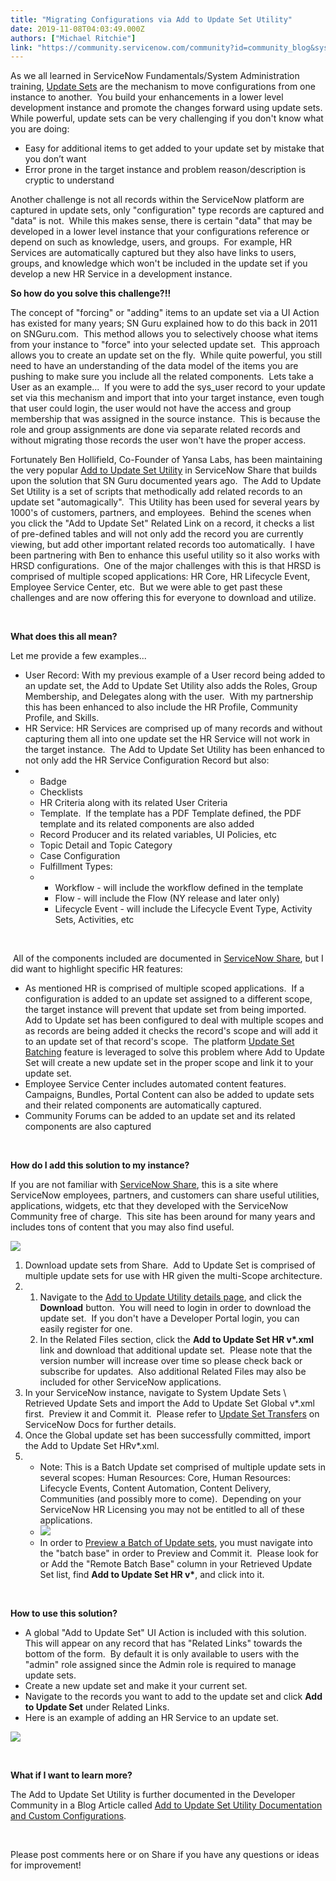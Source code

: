 ```yaml
---
title: "Migrating Configurations via Add to Update Set Utility"
date: 2019-11-08T04:03:49.000Z
authors: ["Michael Ritchie"]
link: "https://community.servicenow.com/community?id=community_blog&sys_id=77518decdb8d4c586064eeb5ca961947"
---
```

<p>As we all learned in ServiceNow Fundamentals/System Administration training, <a href="https://docs.servicenow.com/bundle/newyork-application-development/page/build/system-update-sets/concept/system-update-sets.html" rel="nofollow">Update Sets</a> are the mechanism to move configurations from one instance to another.  You build your enhancements in a lower level development instance and promote the changes forward using update sets.  While powerful, update sets can be very challenging if you don&#39;t know what you are doing:</p>
<ul><li>Easy for additional items to get added to your update set by mistake that you don’t want</li><li>Error prone in the target instance and problem reason/description is cryptic to understand</li></ul>
<p>Another challenge is not all records within the ServiceNow platform are captured in update sets, only &#34;configuration&#34; type records are captured and &#34;data&#34; is not.  While this makes sense, there is certain &#34;data&#34; that may be developed in a lower level instance that your configurations reference or depend on such as knowledge, users, and groups.  For example, HR Services are automatically captured but they also have links to users, groups, and knowledge which won&#39;t be included in the update set if you develop a new HR Service in a development instance.</p>
<p><strong>So how do you solve this challenge?!!</strong></p>
<p>The concept of &#34;forcing&#34; or &#34;adding&#34; items to an update set via a UI Action has existed for many years; SN Guru explained how to do this back in 2011 on SNGuru.com.  This method allows you to selectively choose what items from your instance to &#34;force&#34; into your selected update set.  This approach allows you to create an update set on the fly.  While quite powerful, you still need to have an understanding of the data model of the items you are pushing to make sure you include all the related components.  Lets take a User as an example...  If you were to add the sys_user record to your update set via this mechanism and import that into your target instance, even tough that user could login, the user would not have the access and group membership that was assigned in the source instance.  This is because the role and group assignments are done via separate related records and without migrating those records the user won&#39;t have the proper access.</p>
<p>Fortunately Ben Hollifield, Co-Founder of Yansa Labs, has been maintaining the very popular <a href="https://developer.servicenow.com/app.do#!/share/contents/9824957_add_to_update_set_utility?t&#61;PRODUCT_DETAILS" rel="nofollow">Add to Update Set Utility</a> in ServiceNow Share that builds upon the solution that SN Guru documented years ago.  The Add to Update Set Utility is a set of scripts that methodically add related records to an update set &#34;automagically&#34;.  This Utility has been used for several years by 1000&#39;s of customers, partners, and employees.  Behind the scenes when you click the &#34;Add to Update Set&#34; Related Link on a record, it checks a list of pre-defined tables and will not only add the record you are currently viewing, but add other important related records too automatically.  I have been partnering with Ben to enhance this useful utility so it also works with HRSD configurations.  One of the major challenges with this is that HRSD is comprised of multiple scoped applications: HR Core, HR Lifecycle Event, Employee Service Center, etc.  But we were able to get past these challenges and are now offering this for everyone to download and utilize.</p>
<p> </p>
<p><strong>What does this all mean?</strong></p>
<p>Let me provide a few examples...</p>
<ul><li>User Record: With my previous example of a User record being added to an update set, the Add to Update Set Utility also adds the Roles, Group Membership, and Delegates along with the user.  With my partnership this has been enhanced to also include the HR Profile, Community Profile, and Skills.</li><li>HR Service: HR Services are comprised up of many records and without capturing them all into one update set the HR Service will not work in the target instance.  The Add to Update Set Utility has been enhanced to not only add the HR Service Configuration Record but also:</li><li>
<ul><li>Badge</li><li>Checklists</li><li>HR Criteria along with its related User Criteria</li><li>Template.  If the template has a PDF Template defined, the PDF template and its related components are also added</li><li>Record Producer and its related variables, UI Policies, etc</li><li>Topic Detail and Topic Category</li><li>Case Configuration</li><li>Fulfillment Types:</li><li>
<ul><li>Workflow - will include the workflow defined in the template</li><li>Flow - will include the Flow (NY release and later only)</li><li>Lifecycle Event - will include the Lifecycle Event Type, Activity Sets, Activities, etc</li></ul>
</li></ul>
</li></ul>
<p> </p>
<p> All of the components included are documented in <a href="https://developer.servicenow.com/app.do#!/share/contents/9824957_add_to_update_set_utility?t&#61;PRODUCT_DETAILS" rel="nofollow">ServiceNow Share</a>, but I did want to highlight specific HR features:</p>
<ul><li>As mentioned HR is comprised of multiple scoped applications.  If a configuration is added to an update set assigned to a different scope, the target instance will prevent that update set from being imported.  Add to Update set has been configured to deal with multiple scopes and as records are being added it checks the record&#39;s scope and will add it to an update set of that record&#39;s scope.  The platform <a href="https://docs.servicenow.com/bundle/newyork-application-development/page/build/system-update-sets/hier-update-sets/concept/us-hier-overview.html#us-hier-overview" rel="nofollow">Update Set Batching</a> feature is leveraged to solve this problem where Add to Update Set will create a new update set in the proper scope and link it to your update set.</li><li>Employee Service Center includes automated content features.  Campaigns, Bundles, Portal Content can also be added to update sets and their related components are automatically captured.</li><li>Community Forums can be added to an update set and its related components are also captured</li></ul>
<p> </p>
<p><strong>How do I add this solution to my instance?</strong></p>
<p>If you are not familiar with <a href="https://developer.servicenow.com/app.do#!/share" rel="nofollow">ServiceNow Share</a>, this is a site where ServiceNow employees, partners, and customers can share useful utilities, applications, widgets, etc that they developed with the ServiceNow Community free of charge.  This site has been around for many years and includes tons of content that you may also find useful.</p>
<p><img src="https://community.servicenow.com/cb47ec38db01c0941cd8a345ca96194c.iix" /></p>
<ol><li>Download update sets from Share.  Add to Update Set is comprised of multiple update sets for use with HR given the multi-Scope architecture.</li><li>
<ol><li>Navigate to the <a href="https://developer.servicenow.com/app.do#!/share/contents/9824957_add_to_update_set_utility?t&#61;PRODUCT_DETAILS" rel="nofollow">Add to Update Utility details page</a>, and click the <strong>Download</strong> button.  You will need to login in order to download the update set.  If you don&#39;t have a Developer Portal login, you can easily register for one.</li><li>In the Related Files section, click the <strong>Add to Update Set HR v*.xml</strong> link and download that additional update set.  Please note that the version number will increase over time so please check back or subscribe for updates.  Also additional Related Files may also be included for other ServiceNow applications.</li></ol>
</li><li>In your ServiceNow instance, navigate to System Update Sets \ Retrieved Update Sets and import the Add to Update Set Global v*.xml first.  Preview it and Commit it.  Please refer to <a href="https://docs.servicenow.com/bundle/newyork-application-development/page/build/system-update-sets/reference/update-set-transfers.html" rel="nofollow">Update Set Transfers</a> on ServiceNow Docs for further details.</li><li>Once the Global update set has been successfully committed, import the Add to Update Set HRv*.xml.</li><li>
<ul><li>Note: This is a Batch Update set comprised of multiple update sets in several scopes: Human Resources: Core, Human Resources: Lifecycle Events, Content Automation, Content Delivery, Communities (and possibly more to come).  Depending on your ServiceNow HR Licensing you may not be entitled to all of these applications.</li><li><img src="https://community.servicenow.com/83bdf470dbc504941cd8a345ca9619bb.iix" /></li><li>In order to <a href="https://docs.servicenow.com/bundle/newyork-application-development/page/build/system-update-sets/hier-update-sets/concept/us-hier-overview.html#us-hier-preview" rel="nofollow">Preview a Batch of Update sets</a>, you must navigate into the &#34;batch base&#34; in order to Preview and Commit it.  Please look for or Add the &#34;Remote Batch Base&#34; column in your Retrieved Update Set list, find <strong>Add to Update Set HR v*</strong>, and click into it.</li></ul>
</li></ol>
<p> </p>
<p><strong>How to use this solution?</strong></p>
<ul><li>A global &#34;Add to Update Set&#34; UI Action is included with this solution.  This will appear on any record that has &#34;Related Links&#34; towards the bottom of the form.  By default it is only available to users with the &#34;admin&#34; role assigned since the Admin role is required to manage update sets.</li><li>Create a new update set and make it your current set.</li><li>Navigate to the records you want to add to the update set and click <strong>Add to Update Set</strong> under Related Links.</li><li>Here is an example of adding an HR Service to an update set.</li></ul>
<p><img src="https://community.servicenow.com/3f0d57d6db41481cd58ea345ca961958.iix" /></p>
<p> </p>
<p><strong>What if I want to learn more?</strong></p>
<p>The Add to Update Set Utility is further documented in the Developer Community in a Blog Article called <a href="https://community.servicenow.com/community?id&#61;community_blog&amp;sys_id&#61;dd0d9079db858098d58ea345ca961925" rel="nofollow">Add to Update Set Utility Documentation and Custom Configurations</a>.</p>
<p> </p>
<p>Please post comments here or on Share if you have any questions or ideas for improvement!</p>